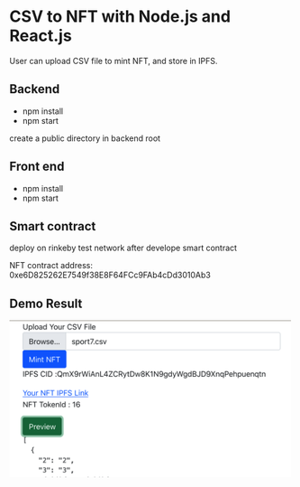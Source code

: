 # CSV to NFT with Node.js and React.js

User can upload CSV file to mint NFT, and store in IPFS.


## Backend
- npm install
- npm start

create a public directory in backend root

## Front end
- npm install
- npm start

## Smart contract

deploy on rinkeby test network after develope smart contract 

NFT contract address: 0xe6D825262E7549f38E8F64FCc9FAb4cDd3010Ab3

## Demo Result

<img src="demo.png" width="500px" /> 
